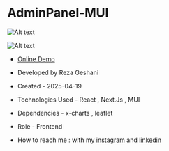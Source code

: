 # AdminPanel-MUI

![Alt text](https://github.com/user-attachments/assets/cd0d1b3a-d900-45d9-a57f-102e8330a01d)


![Alt text](https://github.com/user-attachments/assets/93285231-25f9-4109-b3b5-5523fbf9728b)


- [Online Demo](https://admin-panel-mui-one.vercel.app/)

- Developed by Reza Geshani

- Created - 2025-04-19

- Technologies Used - React , Next.Js , MUI

- Dependencies - x-charts , leaflet

- Role - Frontend

- How to reach me : with my [instagram](https://www.instagram.com/rezageshani_web) and [linkedin](http://www.linkedin.com/in/reza-geshani-web)
